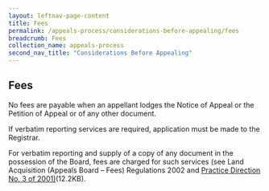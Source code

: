 ```yaml
---
layout: leftnav-page-content
title: Fees
permalink: /appeals-process/considerations-before-appealing/fees
breadcrumb: Fees
collection_name: appeals-process
second_nav_title: "Considerations Before Appealing"
---
```


Fees
---
No fees are payable when an appellant lodges the Notice of Appeal or the Petition of Appeal or of any other document. <br>

If verbatim reporting services are required, application must be made to the Registrar. <br>

For verbatim reporting and supply of a copy of any document in the possession of the Board, fees are charged for such services (see Land Acquisition (Appeals Board – Fees) Regulations 2002 and [Practice Direction No. 3 of 2001)](/files/PracticeDirection-PD3-2001-12Aug091.pdf)(12.2KB).

